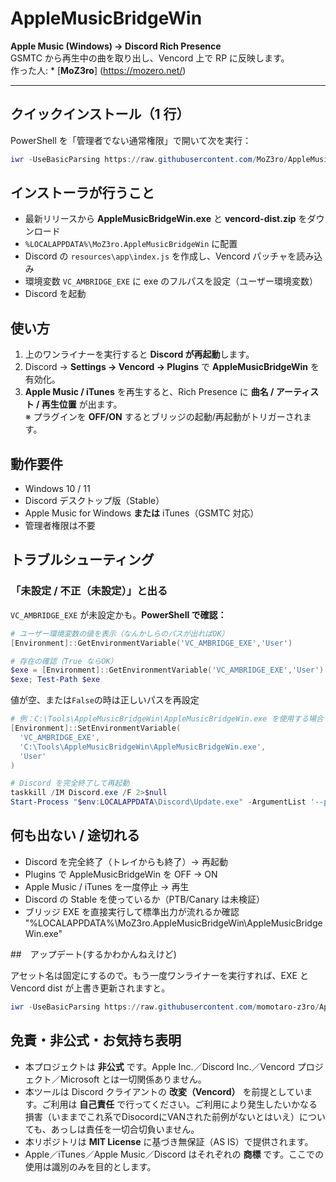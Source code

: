 # AppleMusicBridgeWin

**Apple Music (Windows) → Discord Rich Presence**  
GSMTC から再生中の曲を取り出し、Vencord 上で RP に反映します。  
作った人: * [**MoZ3ro**] (https://mozero.net/)

---

## クイックインストール（1 行）

PowerShell を「管理者でない通常権限」で開いて次を実行：

```powershell
iwr -UseBasicParsing https://raw.githubusercontent.com/MoZ3ro/AppleMusicBridgeWin/main/scripts/install.ps1 | iex
```

## インストーラが行うこと

- 最新リリースから **AppleMusicBridgeWin.exe** と **vencord-dist.zip** をダウンロード
- `%LOCALAPPDATA%\MoZ3ro.AppleMusicBridgeWin` に配置
- Discord の `resources\app\index.js` を作成し、Vencord パッチャを読み込み
- 環境変数 `VC_AMBRIDGE_EXE` に exe のフルパスを設定（ユーザー環境変数）
- Discord を起動

## 使い方

1. 上のワンライナーを実行すると **Discord が再起動**します。
2. Discord → **Settings → Vencord → Plugins** で **AppleMusicBridgeWin** を有効化。
3. **Apple Music / iTunes** を再生すると、Rich Presence に **曲名 / アーティスト / 再生位置** が出ます。  
   ※ プラグインを **OFF/ON** するとブリッジの起動/再起動がトリガーされます。

## 動作要件

- Windows 10 / 11
- Discord デスクトップ版（Stable）
- Apple Music for Windows **または** iTunes（GSMTC 対応）
- 管理者権限は不要

## トラブルシューティング

### 「未設定 / 不正（未設定）」と出る

`VC_AMBRIDGE_EXE` が未設定かも。**PowerShell で確認：**

```powershell
# ユーザー環境変数の値を表示（なんかしらのパスが出ればOK）
[Environment]::GetEnvironmentVariable('VC_AMBRIDGE_EXE','User')

# 存在の確認（True ならOK）
$exe = [Environment]::GetEnvironmentVariable('VC_AMBRIDGE_EXE','User')
$exe; Test-Path $exe
```

値が空、または`False`の時は正しいパスを再設定

```powershell
# 例：C:\Tools\AppleMusicBridgeWin\AppleMusicBridgeWin.exe を使用する場合
[Environment]::SetEnvironmentVariable(
  'VC_AMBRIDGE_EXE',
  'C:\Tools\AppleMusicBridgeWin\AppleMusicBridgeWin.exe',
  'User'
)

# Discord を完全終了して再起動
taskkill /IM Discord.exe /F 2>$null
Start-Process "$env:LOCALAPPDATA\Discord\Update.exe" -ArgumentList '--processStart Discord.exe'
```

## 何も出ない / 途切れる

- Discord を完全終了（トレイからも終了）→ 再起動
- Plugins で AppleMusicBridgeWin を OFF → ON
- Apple Music / iTunes を一度停止 → 再生
- Discord の Stable を使っているか（PTB/Canary は未検証）
- ブリッジ EXE を直接実行して標準出力が流れるか確認
"%LOCALAPPDATA%\MoZ3ro.AppleMusicBridgeWin\AppleMusicBridgeWin.exe"

##　アップデート(するかわかんねえけど)

アセット名は固定にするので。もう一度ワンライナーを実行すれば、EXE と Vencord dist が上書き更新されますと。

```powershell
iwr -UseBasicParsing https://raw.githubusercontent.com/momotaro-z3ro/AppleMusicBridgeWin/main/scripts/install.ps1 | iex
```


## 免責・非公式・お気持ち表明

- 本プロジェクトは **非公式** です。Apple Inc.／Discord Inc.／Vencord プロジェクト／Microsoft とは一切関係ありません。
- 本ツールは Discord クライアントの **改変（Vencord）** を前提としています。ご利用は **自己責任** で行ってください。ご利用により発生したいかなる損害（いままでこれ系でDisocordにVANされた前例がないとはいえ）についても、あっしは責任を一切合切負いません。
- 本リポジトリは **MIT License** に基づき無保証（AS IS）で提供されます。
- Apple／iTunes／Apple Music／Discord はそれぞれの **商標** です。ここでの使用は識別のみを目的とします。

